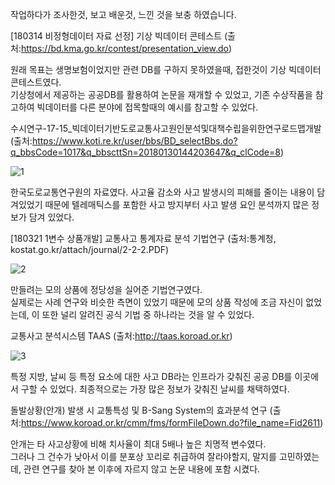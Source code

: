 작업하다가 조사한것, 보고 배운것, 느낀 것을 보충 하였습니다.

[180314 비정형데이터 자료 선정]
기상 빅데이터 콘테스트
(출처:https://bd.kma.go.kr/contest/presentation_view.do)

원래 목표는 생명보험이었지만 관련 DB를 구하지 못하였을때, 접한것이 기상 빅데이터 콘테스트였다.   
기상청에서 제공하는 공공DB를 활용하여 논문을 재개할 수 있었고, 기존 수상작품을 참고하여 빅데이터를 다른 분야에 접목할때의 예시를 참고할 수 있었다.

수시연구-17-15_빅데이터기반도로교통사고원인분석및대책수립을위한연구로드맵개발
(출처:https://www.koti.re.kr/user/bbs/BD_selectBbs.do?q_bbsCode=1017&q_bbscttSn=20180130144203647&q_clCode=8)

![1](https://user-images.githubusercontent.com/32063022/41100404-3ad5b1a2-6a9c-11e8-99d2-39162fdad4df.jpg)

한국도로교통연구원의 자료였다. 사고율 감소와 사고 발생시의 피해를 줄이는 내용이 담겨있었기 때문에 텔레매틱스를 포함한 사고 방지부터 사고 발생 요인 분석까지 많은 정보가 담겨 있었다.

[180321 1변수 상품개발]
교통사고 통계자료 분석 기법연구
(출처:통계청, kostat.go.kr/attach/journal/2-2-2.PDF)

![2](https://user-images.githubusercontent.com/32063022/41100405-3b013b10-6a9c-11e8-88f5-1d43e9072c65.jpg)

만들려는 모의 상품에 정당성을 실어준 기법연구였다.  
실제로는 사례 연구와 비슷한 측면이 있었기 때문에 모의 상품 작성에 조금 자신이 없었는데, 이 또한 널리 알려진 공식 기법 중 하나라는 것을 알 수 있었다.

교통사고 분석시스템 TAAS
(출처:http://taas.koroad.or.kr)

![3](https://user-images.githubusercontent.com/32063022/41100406-3b2f9168-6a9c-11e8-9574-f97cf6010e0d.jpg)

특정 지방, 날씨 등 특정 요소에 대한 사고 DB라는 인프라가 갖춰진 공공 DB를 이곳에서 구할 수 있었다.
최종적으로는 가장 많은 정보가 갖춰진 날씨를 채택하였다.


돌발상황(안개) 발생 시 교통특성 및 B-Sang System의 효과분석 연구
(출처:https://www.koroad.or.kr/cmm/fms/formFileDown.do?file_name=Fid2611)

안개는 타 사고상황에 비해 치사율이 최대 5배나 높은 치명적 변수였다.    
그러나 그 건수가 낮아서 이를 분포상 꼬리로 취급하여 잘라야할지, 말지를 고민하였는데, 관련 연구를 찾아 본 이후에 자르지 않고 논문 내용에 포함 시켰다.

